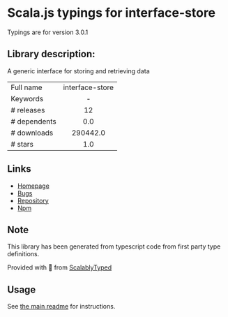 
# Scala.js typings for interface-store

Typings are for version 3.0.1

## Library description:
A generic interface for storing and retrieving data

|                    |                 |
| ------------------ | :-------------: |
| Full name          | interface-store |
| Keywords           | - |
| # releases         | 12 |
| # dependents       | 0.0 |
| # downloads        | 290442.0 |
| # stars            | 1.0 |

## Links
- [Homepage](https://github.com/ipfs/js-ipfs-interfaces/tree/master/packages/interface-store#readme)
- [Bugs](https://github.com/ipfs/js-ipfs-interfaces/issues)
- [Repository](https://github.com/ipfs/js-ipfs-interfaces)
- [Npm](https://www.npmjs.com/package/interface-store)
    


## Note
This library has been generated from typescript code from first party type definitions.

Provided with :purple_heart: from [ScalablyTyped](https://github.com/oyvindberg/ScalablyTyped)

## Usage
See [the main readme](../../readme.md) for instructions.


